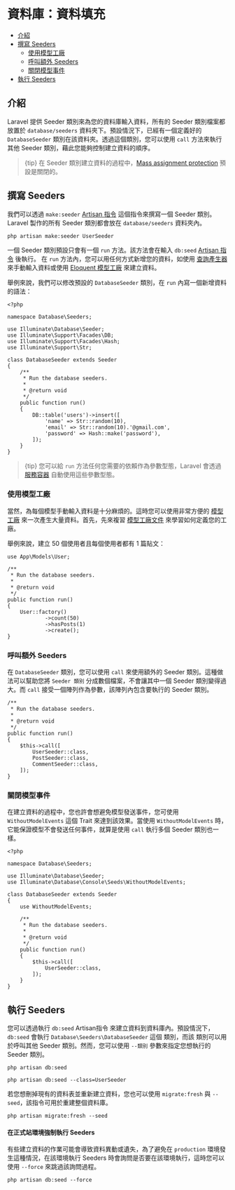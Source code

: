 # 資料庫：資料填充

- [介紹](#introduction)
- [撰寫 Seeders](#writing-seeders)
    - [使用模型工廠](#using-model-factories)
    - [呼叫額外 Seeders](#calling-additional-seeders)
    - [關閉模型事件](#muting-model-events)
- [執行 Seeders](#running-seeders)

<a name="introduction"></a>
## 介紹

Laravel 提供 Seeder 類別來為您的資料庫輸入資料，所有的 Seeder 類別檔案都放置於 `database/seeders` 資料夾下。預設情況下，已經有一個定義好的 `DatabaseSeeder` 類別在該資料夾。透過這個類別，您可以使用 `call` 方法來執行其他 Seeder 類別，藉此您能夠控制建立資料的順序。

> {tip} 在 Seeder 類別建立資料的過程中，[Mass assignment protection](/docs/{{version}}/eloquent#mass-assignment) 預設是關閉的。


<a name="writing-seeders"></a>
## 撰寫 Seeders

我們可以透過 `make:seeder` [Artisan 指令](/docs/{{version}}/artisan) 這個指令來撰寫一個 Seeder 類別。Laravel 製作的所有 Seeder 類別都會放在 `database/seeders` 資料夾內。

```shell
php artisan make:seeder UserSeeder
```

一個 Seeder 類別預設只會有一個 `run` 方法。該方法會在輸入 `db:seed` [Artisan 指令](/docs/{{version}}/artisan) 後執行。
在 `run` 方法內，您可以用任何方式新增您的資料，如使用 [查詢產生器](/docs/{{version}}/queries) 來手動輸入資料或使用 [Eloquent 模型工廠](/docs/{{version}}/database-testing#defining-model-factories) 來建立資料。

舉例來說，我們可以修改預設的 `DatabaseSeeder` 類別，在 `run` 內寫一個新增資料的語法：

    <?php

    namespace Database\Seeders;

    use Illuminate\Database\Seeder;
    use Illuminate\Support\Facades\DB;
    use Illuminate\Support\Facades\Hash;
    use Illuminate\Support\Str;

    class DatabaseSeeder extends Seeder
    {
        /**
         * Run the database seeders.
         *
         * @return void
         */
        public function run()
        {
            DB::table('users')->insert([
                'name' => Str::random(10),
                'email' => Str::random(10).'@gmail.com',
                'password' => Hash::make('password'),
            ]);
        }
    }

> {tip} 您可以給 `run` 方法任何您需要的依賴作為參數型態，Laravel 會透過 [服務容器](/docs/{{version}}/container) 自動使用這些參數型態。

<a name="using-model-factories"></a>
### 使用模型工廠

當然，為每個模型手動輸入資料是十分麻煩的。這時您可以使用非常方便的 [模型工廠](/docs/{{version}}/database-testing#defining-model-factories) 來一次產生大量資料。首先，先來複習 [模型工廠文件](/docs/{{version}}/database-testing#defining-model-factories) 來學習如何定義您的工廠。

舉例來說，建立 50 個使用者且每個使用者都有 1 篇貼文：

    use App\Models\User;

    /**
     * Run the database seeders.
     *
     * @return void
     */
    public function run()
    {
        User::factory()
                ->count(50)
                ->hasPosts(1)
                ->create();
    }

<a name="calling-additional-seeders"></a>
### 呼叫額外 Seeders

在 `DatabaseSeeder` 類別，您可以使用 `call` 來使用額外的 Seeder 類別。這種做法可以幫助您將 `Seeder 類別` 分成數個檔案，不會讓其中一個 Seeder 類別變得過大。而 `call` 接受一個陣列作為參數，該陣列內包含要執行的 Seeder 類別。

    /**
     * Run the database seeders.
     *
     * @return void
     */
    public function run()
    {
        $this->call([
            UserSeeder::class,
            PostSeeder::class,
            CommentSeeder::class,
        ]);
    }

<a name="muting-model-events"></a>
### 關閉模型事件

在建立資料的過程中，您也許會想避免模型發送事件，您可使用 `WithoutModelEvents` 這個 Trait 來達到該效果。當使用 `WithoutModelEvents` 時，它能保證模型不會發送任何事件，就算是使用 `call` 執行多個 Seeder 類別也一樣。


    <?php

    namespace Database\Seeders;

    use Illuminate\Database\Seeder;
    use Illuminate\Database\Console\Seeds\WithoutModelEvents;

    class DatabaseSeeder extends Seeder
    {
        use WithoutModelEvents;

        /**
         * Run the database seeders.
         *
         * @return void
         */
        public function run()
        {
            $this->call([
                UserSeeder::class,
            ]);
        }
    }

<a name="running-seeders"></a>
## 執行 Seeders

您可以透過執行 `db:seed` Artisan指令 來建立資料到資料庫內。預設情況下，`db:seed` 會執行 `Database\Seeders\DatabaseSeeder` 這個 類別，而該 類別可以用於呼叫其他 Seeder 類別。然而，您可以使用 `--類別` 參數來指定您想執行的 Seeder 類別。

```shell
php artisan db:seed

php artisan db:seed --class=UserSeeder
```

若您想刪掉現有的資料表並重新建立資料，您也可以使用 `migrate:fresh` 與 `--seed`，該指令可用於重建整個資料庫。

```shell
php artisan migrate:fresh --seed
```

<a name="forcing-seeding-production"></a>
#### 在正式站環境強制執行 Seeders

有些建立資料的作業可能會導致資料異動或遺失，為了避免在 `production` 環境發生這種情況，在該環境執行 Seeders 時會詢問是否要在該環境執行，這時您可以使用 `--force` 來跳過該詢問過程。

```shell
php artisan db:seed --force
```
